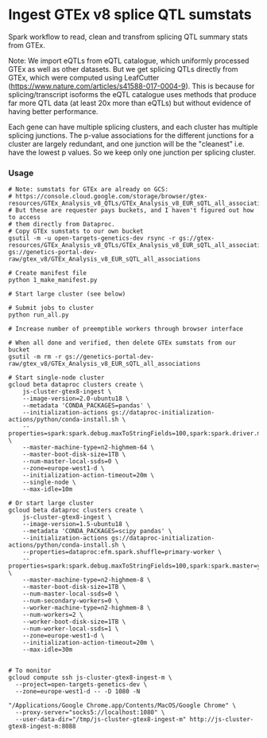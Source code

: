 Ingest GTEx v8 splice QTL sumstats
==================================

Spark workflow to read, clean and transfrom splicing QTL summary stats from GTEx.

Note: We import eQTLs from eQTL catalogue, which uniformly processed GTEx as well as other datasets. But we get splicing QTLs directly from GTEx, which were computed using LeafCutter (https://www.nature.com/articles/s41588-017-0004-9). This is because for splicing/transcript isoforms the eQTL catalogue uses methods that produce far more QTL data (at least 20x more than eQTLs) but without evidence of having better performance.

Each gene can have multiple splicing clusters, and each cluster has multiple splicing junctions. The p-value associations for the different junctions for a cluster are largely redundant, and one junction will be the "cleanest" i.e. have the lowest p values. So we keep only one junction per splicing cluster.

### Usage

```
# Note: sumstats for GTEx are already on GCS:
# https://console.cloud.google.com/storage/browser/gtex-resources/GTEx_Analysis_v8_QTLs/GTEx_Analysis_v8_EUR_sQTL_all_associations
# But these are requester pays buckets, and I haven't figured out how to access
# them directly from Dataproc.
# Copy GTEx sumstats to our own bucket
gsutil -m -u open-targets-genetics-dev rsync -r gs://gtex-resources/GTEx_Analysis_v8_QTLs/GTEx_Analysis_v8_EUR_sQTL_all_associations gs://genetics-portal-dev-raw/gtex_v8/GTEx_Analysis_v8_EUR_sQTL_all_associations

# Create manifest file
python 1_make_manifest.py

# Start large cluster (see below)

# Submit jobs to cluster
python run_all.py

# Increase number of preemptible workers through browser interface

# When all done and verified, then delete GTEx sumstats from our bucket
gsutil -m rm -r gs://genetics-portal-dev-raw/gtex_v8/GTEx_Analysis_v8_EUR_sQTL_all_associations
```



```
# Start single-node cluster
gcloud beta dataproc clusters create \
    js-cluster-gtex8-ingest \
    --image-version=2.0-ubuntu18 \
    --metadata 'CONDA_PACKAGES=pandas' \
    --initialization-actions gs://dataproc-initialization-actions/python/conda-install.sh \
    --properties=spark:spark.debug.maxToStringFields=100,spark:spark.driver.memory=25g,spark:spark.executor.memory=76g,spark:spark.executor.cores=8,spark:spark.executor.instances=6 \
    --master-machine-type=n2-highmem-64 \
    --master-boot-disk-size=1TB \
    --num-master-local-ssds=0 \
    --zone=europe-west1-d \
    --initialization-action-timeout=20m \
    --single-node \
    --max-idle=10m

# Or start large cluster
gcloud beta dataproc clusters create \
    js-cluster-gtex8-ingest \
    --image-version=1.5-ubuntu18 \
    --metadata 'CONDA_PACKAGES=scipy pandas' \
    --initialization-actions gs://dataproc-initialization-actions/python/conda-install.sh \
    --properties=dataproc:efm.spark.shuffle=primary-worker \
    --properties=spark:spark.debug.maxToStringFields=100,spark:spark.master=yarn \
    --master-machine-type=n2-highmem-8 \
    --master-boot-disk-size=1TB \
    --num-master-local-ssds=0 \
    --num-secondary-workers=0 \
    --worker-machine-type=n2-highmem-8 \
    --num-workers=2 \
    --worker-boot-disk-size=1TB \
    --num-worker-local-ssds=1 \
    --zone=europe-west1-d \
    --initialization-action-timeout=20m \
    --max-idle=30m


# To monitor
gcloud compute ssh js-cluster-gtex8-ingest-m \
  --project=open-targets-genetics-dev \
  --zone=europe-west1-d -- -D 1080 -N

"/Applications/Google Chrome.app/Contents/MacOS/Google Chrome" \
  --proxy-server="socks5://localhost:1080" \
  --user-data-dir="/tmp/js-cluster-gtex8-ingest-m" http://js-cluster-gtex8-ingest-m:8088
```